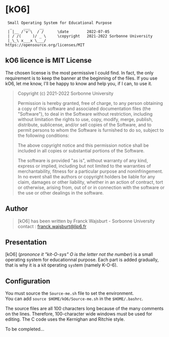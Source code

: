 # [kO6]

```
 Small Operating System for Educational Purpose
  _     ___    __  
 | |__ /'v'\  / /      \date        2022-07-05
 | / /(     )/ _ \     \copyright   2021-2022 Sorbonne University 
 |_\_\ x___x \___/                  https://opensource.org/licenses/MIT 
```


## kO6 licence is MIT License


The chosen license is the most permissive I could find. In fact, the only requirement is to keep the banner at the beginning of the files. If you use kO6, let me know, I'll be happy to know and help you, if I can, to use it.

> Copyright (c) 2021-2022 Sorbonne University
>
> Permission is hereby granted, free of charge, to any person obtaining a copy of this software 
> and associated documentation files (the "Software"), to deal in the Software without restriction,
> including without limitation the rights to use, copy, modify, merge, publish, distribute, 
> sublicense, and/or sell copies of the Software, and to permit persons to whom the Software is 
> furnished to do so, subject to the following conditions:
>
> The above copyright notice and this permission notice shall be included in all copies or 
> substantial portions of the Software.
>
> The software is provided "as is", without warranty of any kind, express or implied, including 
> but not limited to the warranties of merchantability, fitness for a particular purpose and 
> noninfringement. In no event shall the authors or copyright holders be liable for any claim,
> damages or other liability, whether in an action of contract, tort or otherwise, arising from, 
> out of or in connection with the software or the use or other dealings in the software.


## Author


> [kO6] has been written by Franck Wajsburt - Sorbonne University 
> contact : franck.wajsburt@lip6.fr


## Presentation


[kO6] (*prononce it "kit-O-sys" O is  the letter not the number*) is a small operating system for educationnal purpose. Each part is added gradually, that is why it is a `k`it `O`perating `sys`tem (namely K-O-6).


## Configuration


You must source the `Source-me.sh` file to set the environment.\
You can add `source $HOME/kO6/Source-me.sh` in the `$HOME/.bashrc`.

The source files are all 100 characters long because of the many comments on the lines. Therefore, 100-character wide windows must be used for editing. The C code uses the Kernighan and Ritchie style.


To be completed...
